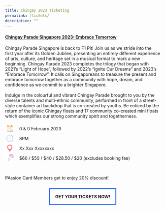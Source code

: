 ```yaml
---
title: Chingay 2023 Ticketing
permalink: /tickets/
description: ""
---
```

<h4><u><b>Chingay Parade Singapore 2023: Embrace Tomorrow</b></u></h4>

<div>Chingay Parade Singapore is back to F1 Pit! Join us as we stride into the first year after its Golden Jubilee, presenting an entirely different experience of arts, culture, and heritage set in a musical format to mark a new beginning. Chingay Parade 2023 completes the trilogy that began with 2021’s “Light of Hope”, followed by 2022’s “Ignite Our Dreams” and 2023’s “Embrace Tomorrow”. It calls on Singaporeans to treasure the present and embrace tomorrow together as a community with hope, dream, and confidence as we commit to a brighter Singapore.<br><br>
Indulge in the colourful and vibrant Chingay Parade brought to you by the diverse talents and multi-ethnic community, performed in front of a street-style container art backdrop that is co-created by youths. Be enticed by the return of the iconic Chingay floats and 17 community co-created mini floats which exemplifies our strong community spirit and togetherness. 
</div>
<br>
<div style="line-height:2rem;"><img src="/images/Date.png" style="float:left; width:30px;height:30px"/>&nbsp; &nbsp; 0 & 0 February 2023<br>
<img src="/images/Time.png" style="float:left; width:30px;height:30px"/>
&nbsp;  &nbsp; 8PM<br>
<img src="/images/Venue.png" style="float:left; width:30px;height:30px"/> &nbsp; &nbsp; 
Xx Xxx Xxxxxxxx<br>
<img src="/images/Tickets.png" style="float:left; width:30px;height:30px"/>&nbsp; &nbsp;  $60 / $50 / $40 / $28.50 / $20 (excludes booking fee) <br><br>
PAssion Card Members get to enjoy 20% discount!</div>

<br>

<div style="display: block; margin: auto; text-align:center; border:3px solid #2d6ffa; width:fit-content;"><a style="text-decoration:none;" href="https://www.sistic.com.sg/"><div style="padding:1rem"><b>GET YOUR TICKETS NOW!</b></div></a></div>